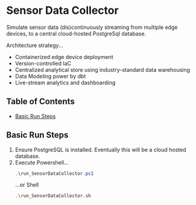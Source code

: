 # Sensor Data Collector

Simulate sensor data (dis)continuously streaming from multiple edge devices, to a central cloud-hosted PostgreSql database.

Architecture strategy...
- Containerized edge device deployment
- Version-controlled IaC
- Centralized analytical store using industry-standard data warehousing
- Data Modeling power by dbt 
- Live-stream analytics and dashboarding

## Table of Contents
- [Basic Run Steps](#basicrunsteps)

## Basic Run Steps
1. Ensure PostgreSQL is installed. Eventually this will be a cloud hosted database.
2. Execute Powershell...
   ```powershell
   .\run_SensorDataCollector.ps1
   ```
   ...or Shell
   ```sh
   .\run_SensorDataCollector.sh
   ```
